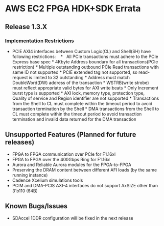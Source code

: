 
# AWS EC2 FPGA HDK+SDK Errata


## Release 1.3.X
### Implementation Restrictions
*    PCIE AXI4 interfaces between Custom Logic(CL) and Shell(SH) have following restrictions:
    *    All PCIe transactions must adhere to the PCIe Express base spec
    *    4Kbyte Address boundary for all transactions(PCIe restriction)
    *    Multiple outstanding outbound PCIe Read transactions with same ID not supported
    *    PCIE extended tag not supported, so read-request is limited to 32 outstanding
    *    Address must match DoubleWord(DW) address of the transaction
    *    WSTRB(write strobe) must reflect appropriate valid bytes for AXI write beats
    *    Only Increment burst type is supported
    *    AXI lock, memory type, protection type, Quality of service and Region identifier are not supported
    *    Transactions from the Shell to CL must complete within the timeout period to avoid transaction termination by the Shell
    *    DMA transactions from the Shell to CL must complete within the timeout period to avoid transaction termination and invalid data returned for the DMA transaction

## Unsupported Features (Planned for future releases)
* FPGA to FPGA communication over PCIe for F1.16xl
* FPGA to FPGA over the 400Gbps Ring for F1.16xl
* Aurora and Reliable Aurora modules for the FPGA-to-FPGA 
* Preserving the DRAM content between different AFI loads (by the same running instance)
* Cadence Xcelium simulations tools
* PCIM and DMA-PCIS AXI-4 interfaces do not support AxSIZE other than 3'b110 (64B)

## Known Bugs/Issues
* SDAccel 1DDR configuration will be fixed in the next release

